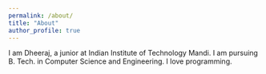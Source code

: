 ```yaml
---
permalink: /about/
title: "About"
author_profile: true
---
```


I am Dheeraj, a junior at Indian Institute of Technology Mandi. I am pursuing B. Tech. in Computer Science and Engineering. I love programming.